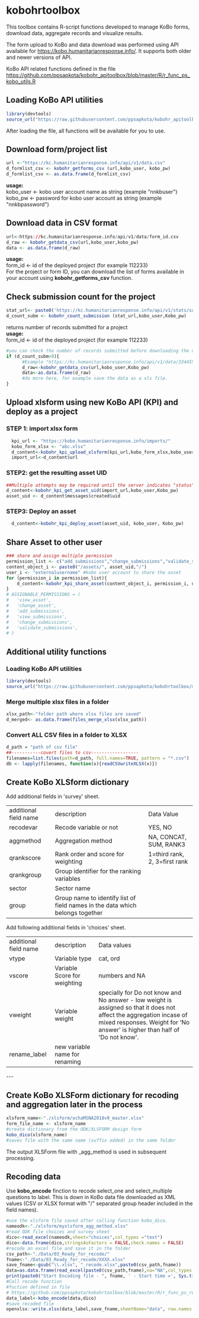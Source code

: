 # kobohrtoolbox
This toolbox contains R-script functions developed to manage KoBo forms, download data, aggregate records and visualize results.  

The form upload to KoBo and data download was performed using API available for https://kobo.humanitarianresponse.info/. It supports both older and newer versions of API.

KoBo API related functions defined in the file  
https://github.com/ppsapkota/kobohr_apitoolbox/blob/master/R/r_func_ps_kobo_utils.R  

## Loading KoBo API utilities  
```r
library(devtools)
source_url("https://raw.githubusercontent.com/ppsapkota/kobohr_apitoolbox/master/R/r_func_ps_kobo_utils.R")
```  
After loading the file, all functions will be available for you to use.  

## Download form/project list  
```r
url <-"https://kc.humanitarianresponse.info/api/v1/data.csv"
d_formlist_csv <- kobohr_getforms_csv (url,kobo_user, kobo_pw)
d_formlist_csv <- as.data.frame(d_formlist_csv)
```

**usage:**  
kobo_user <- kobo user account name as string (example "nnkbuser")  
kobo_pw <- password for kobo user account as string (example "nnkbpassword")  

## Download data in CSV format  
```r
url<-https://kc.humanitarianresponse.info/api/v1/data/form_id.csv
d_raw <- kobohr_getdata_csv(url,kobo_user,kobo_pw)  
data <- as.data.frame(d_raw)
```
**usage:**  
form_id <- id of the deployed project (for example 112233)  
For the project or form ID, you can download the list of forms available in your account using __kobohr_getforms_csv__ function.  

## Check submission count for the project  
```r
stat_url<- paste0('https://kc.humanitarianresponse.info/api/v1/stats/submissions/',form_id,'?group=a')    
d_count_subm <- kobohr_count_submission (stat_url,kobo_user,Kobo_pw)  
``` 
returns number of records submitted for a project  
**usage:**  
form_id <- id of the deployed project (for example 112233)   
```r
#you can check the number of records submitted before downloading the data
if (d_count_subm>0){
      #Example "https://kc.humanitarianresponse.info/api/v1/data/334455.csv"
      d_raw<-kobohr_getdata_csv(url,kobo_user,Kobo_pw)
      data<-as.data.frame(d_raw)
      #do more here, for example save the data as a xls file.
}
```
## Upload xlsform using new KoBo API (KPI) and deploy as a project  
### STEP 1: import xlsx form  
```r
  kpi_url <- "https://kobo.humanitarianresponse.info/imports/"
  kobo_form_xlsx <- "abc.xlsx"
  d_content<-kobohr_kpi_upload_xlsform(kpi_url,kobo_form_xlsx,kobo_user,Kobo_pw)
  import_url<-d_content$url
```
### STEP2: get the resulting asset UID  
```r
##Multiple attempts may be required until the server indicates "status": "complete" in the response.
d_content<-kobohr_kpi_get_asset_uid(import_url,kobo_user,Kobo_pw)
asset_uid <- d_content$messages$created$uid
```
### STEP3: Deploy an asset  
```r
  d_content<-kobohr_kpi_deploy_asset(asset_uid, kobo_user, Kobo_pw)
```

## Share Asset to other user  
```r
### share and assign multiple permission
permission_list <- c("add_submissions","change_submissions","validate_submissions")
content_object_i <- paste0("/assets/", asset_uid,"/")
user_i <- "externalusername" #kobo user account to share the asset         
for (permission_i in permission_list){
    d_content<-kobohr_kpi_share_asset(content_object_i, permission_i, user_i, kobo_user, Kobo_pw)
}
# ASSIGNABLE_PERMISSIONS = (
#   'view_asset',
#   'change_asset',
#   'add_submissions',
#   'view_submissions',
#   'change_submissions',
#   'validate_submissions',
# )
```

## Additional utility functions
### Loading KoBo API utilities  
```r
library(devtools)
source_url("https://raw.githubusercontent.com/ppsapkota/kobohrtoolbox/master/R/r_func_ps_utils.R")
```  

### Merge multiple xlsx files in a folder
```r
xlsx_path<-"folder path where xlsx files are saved"
d_merged<- as.data.frame(files_merge_xlsx(xlsx_path))
```
### Convert ALL CSV files in a folder to XLSX
```r
d_path = "path of csv file"
##-----------covert files to csv------------------
filenames=list.files(path=d_path, full.names=TRUE, pattern = "*.csv")
db <- lapply(filenames, function(x){readCSVwriteXLSX(x)})
```

## Create KoBo XLSform dictionary  
Add additional fields in 'survey' sheet.  

<table>
<tr><td>additional field name</td><td>description</td><td>Data Value</td></tr>
<tr><td>recodevar</td><td>Recode variable or not</td><td>YES, NO</td></tr>
<tr><td>aggmethod</td><td>Aggregation method</td><td>NA, CONCAT, SUM, RANK3</td></tr>
<tr><td>qrankscore</td><td>Rank order and score for weighting</td><td>1=third rank, 2, 3=first rank</td></tr>
<tr><td>qrankgroup</td><td>Group identifier for the ranking variables</td><td> </td></tr>
<tr><td>sector</td><td>Sector name</td><td> </td></tr>
<tr><td>group</td><td>Group name to identify list of field names in the data which belongs together</td><td> </td></tr>
</table>
Add following additional fields in 'choices' sheet.  
<table>
<tr><td>additional field name</td><td>description</td><td>Data values</td></tr>
<tr><td>vtype</td><td>Variable type</td><td>cat, ord</td></tr>
<tr><td>vscore</td><td>Variable Score for weighting</td><td>numbers and NA</td></tr>
<tr><td>vweight</td><td>Variable weight</td><td>specially for Do not know and No answer - low weight is assigned so that it does not affect the aggregation incase of mixed responses. Weight for 'No answer' is higher than half of 'Do not know'.</td></tr>
<tr><td>rename_label</td><td>new variable name for renaming</td><td></td></tr>
</table>
---

## Create KoBo XLSForm dictionary for recoding and aggregation later in the process  
```r
xlsform_name<-"./xlsform/ochaMSNA2018v9_master.xlsx"
form_file_name <- xlsform_name
#create dictionary from the ODK/XLSFORM design form
kobo_dico(xlsform_name)
#saves file with the same name (suffix added) in the same folder
```
The output XLSForm file with _agg_method is used in subsequent processing.  
## Recoding data  
Use __kobo_encode__ finction to recode select_one and select_multiple questions to label. This is down in KoBo data file downloaded as XML values (CSV or XLSX format with "/" separated group header included in the field names).  

```r
#use the xlsform file saved after calling function kobo_dico.
nameodk<-"./xlsform/myxlsform_agg_method.xlsx"
#read ODK file choices and survey sheet
dico<-read_excel(nameodk,sheet="choices",col_types ="text")
dico<-data.frame(dico,stringsAsFactors = FALSE,check.names = FALSE)
#recode an excel file and save it in the folder
csv_path<-"./Data/03_Ready_for_recode/"
fname<-"./Data/03_Ready_for_recode/XXXX.xlsx"
save_fname<-gsub("\\.xlsx", "_recode.xlsx",paste0(csv_path,fname))
data=as.data.frame(read_excel(paste0(csv_path,fname),na="NA",col_types ="text"))
print(paste0("Start Encoding file - ", fname, ' - Start time =', Sys.time()))
#Call recode function
#fuction defined in file
# https://github.com/ppsapkota/kobohrtoolbox/blob/master/R/r_func_ps_recode_from_odk.R
data_label<-kobo_encode(data,dico)
#save recoded file
openxlsx::write.xlsx(data_label,save_fname,sheetName="data", row.names = FALSE)
```
